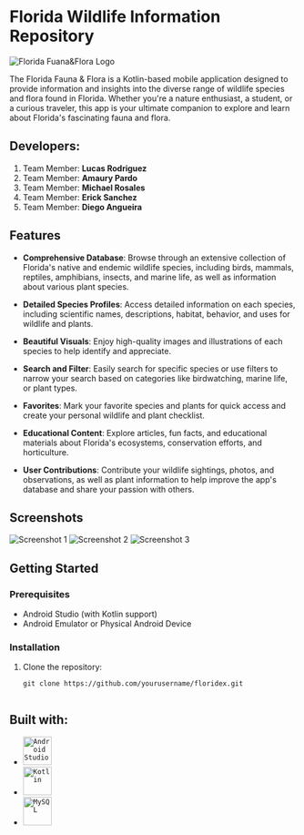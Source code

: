 # Florida Wildlife Information Repository

![Florida Fuana&Flora Logo](logo.png)

The Florida Fauna & Flora is a Kotlin-based mobile application designed to provide information and insights into the diverse range of wildlife species and flora found in Florida. Whether you're a nature enthusiast, a student, or a curious traveler, this app is your ultimate companion to explore and learn about Florida's fascinating fauna and flora.


## Developers: 
1. Team Member: **Lucas Rodriguez**
2. Team Member: **Amaury Pardo**
3. Team Member: **Michael Rosales**
4. Team Member: **Erick Sanchez**
5. Team Member: **Diego Angueira**



## Features

- **Comprehensive Database**: Browse through an extensive collection of Florida's native and endemic wildlife species, including birds, mammals, reptiles, amphibians, insects, and marine life, as well as information about various plant species.

- **Detailed Species Profiles**: Access detailed information on each species, including scientific names, descriptions, habitat, behavior, and uses for wildlife and plants.

- **Beautiful Visuals**: Enjoy high-quality images and illustrations of each species to help identify and appreciate.

- **Search and Filter**: Easily search for specific species or use filters to narrow your search based on categories like birdwatching, marine life, or plant types.

- **Favorites**: Mark your favorite species and plants for quick access and create your personal wildlife and plant checklist.

- **Educational Content**: Explore articles, fun facts, and educational materials about Florida's ecosystems, conservation efforts, and horticulture.

- **User Contributions**: Contribute your wildlife sightings, photos, and observations, as well as plant information to help improve the app's database and share your passion with others.

## Screenshots

![Screenshot 1](screenshots/screenshot1.png)
![Screenshot 2](screenshots/screenshot2.png)
![Screenshot 3](screenshots/screenshot3.png)

## Getting Started

### Prerequisites

- Android Studio (with Kotlin support)
- Android Emulator or Physical Android Device





### Installation

1. Clone the repository:
   ```shell
   git clone https://github.com/yourusername/floridex.git
   

## Built with: 
<ul>
 <li><code><img width="50" src="https://user-images.githubusercontent.com/25181517/192108895-20dc3343-43e3-4a54-a90e-13a4abbc57b9.png" alt="Android Studio" title="Android Studio"/></code></li>
<li><code><img width="50" src="https://user-images.githubusercontent.com/25181517/185062810-7ee0c3d2-17f2-4a98-9d8a-a9576947692b.png" alt="Kotlin" title="Kotlin"/></code></li>
 	<li><code><img width="50" src="https://user-images.githubusercontent.com/25181517/183896128-ec99105a-ec1a-4d85-b08b-1aa1620b2046.png" alt="MySQL" title="MySQL"/></code></li>
</ul>

